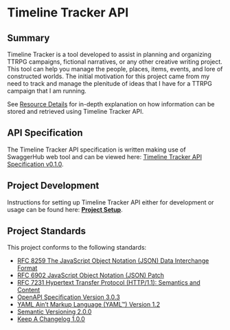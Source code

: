 # Timeline Tracker API

## Summary

Timeline Tracker is a tool developed to assist in planning and organizing TTRPG campaigns, fictional narratives, or any other creative
writing project. This tool can help you manage the people, places, items, events, and lore of constructed worlds. The initial motivation for
this project came from my need to track and manage the plenitude of ideas that I have for a TTRPG campaign that I am running.

See [Resource Details](Wiki/resourceDetails.md) for in-depth explanation on how information can be stored and retrieved using Timeline
Tracker API.

## API Specification

The Timeline Tracker API specification is written making use of SwaggerHub web tool and can be viewed here:
[Timeline Tracker API Specification v0.1.0][swaggerHubTimelineTrackerSpec].

## Project Development

Instructions for setting up Timeline Tracker API either for development or usage can be found here: [__Project Setup__](Wiki/projectSetup.md).

## Project Standards

This project conforms to the following standards:

- [RFC 8259 The JavaScript Object Notation (JSON) Data Interchange Format][rfc8259]
- [RFC 6902 JavaScript Object Notation (JSON) Patch][rfc6902]
- [RFC 7231 Hypertext Transfer Protocol (HTTP/1.1): Semantics and Content][rfc7231]
- [OpenAPI Specification Version 3.0.3][openAPI3.0.3]
- [YAML Ain’t Markup Language (YAML™) Version 1.2][yaml1.2]
- [Semantic Versioning 2.0.0][semver2.0.0]
- [Keep A Changelog 1.0.0][changelog1.0.0]

[swaggerHubTimelineTrackerSpec]: https://app.swaggerhub.com/apis-docs/kirypto/TimelineTracker/0.1.0

[rfc6902]: https://tools.ietf.org/html/rfc6902

[rfc8259]: https://tools.ietf.org/html/rfc8259

[rfc7231]: https://tools.ietf.org/html/rfc7231#section-4.2.2

[yaml1.2]: https://yaml.org/spec/1.2/spec.html

[openAPI3.0.3]: https://swagger.io/specification/

[semver2.0.0]: https://semver.org/spec/v2.0.0.html

[changelog1.0.0]: https://keepachangelog.com/en/1.0.0/
